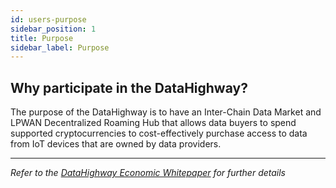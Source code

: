 ```yaml
---
id: users-purpose
sidebar_position: 1
title: Purpose
sidebar_label: Purpose
---
```


## Why participate in the DataHighway?

The purpose of the DataHighway is to have an Inter-Chain Data Market and LPWAN Decentralized Roaming Hub that allows data buyers to spend supported cryptocurrencies to cost-effectively purchase access to data from IoT devices that are owned by data providers.

---

*Refer to the <a href="../whitepaper" class="pretty-link pretty-link-colored-bold">DataHighway Economic Whitepaper</a> for further details*

